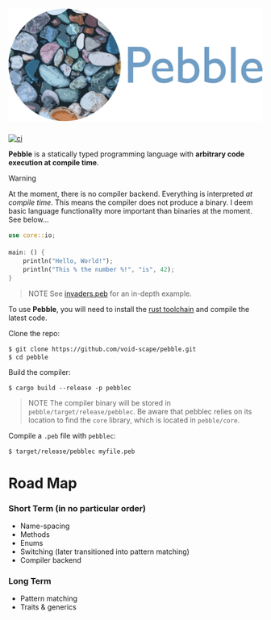 # ![Pebble](logo.svg)

[![ci](https://github.com/void-scape/pebble/actions/workflows/ci.yml/badge.svg)](https://github.com/void-scape/pebble/actions/workflows/ci.yml)

**Pebble** is a statically typed programming language with **arbitrary code execution at compile time**.

> [!WARNING]
> At the moment, there is no compiler backend. Everything is interpreted _at compile time_. This means the compiler does not produce a binary. I deem basic language functionality more important than binaries at the moment. See below...

```rust
use core::io;

main: () {
    println("Hello, World!");
    println("This % the number %!", "is", 42);
}
```
> NOTE
> See [invaders.peb](https://github.com/void-scape/pebble/blob/master/demo/invaders.peb) for an in-depth example.

To use **Pebble**, you will need to install the [rust toolchain](https://www.rust-lang.org/tools/install) and compile the latest code.

Clone the repo:

```console 
$ git clone https://github.com/void-scape/pebble.git
$ cd pebble
```

Build the compiler:

```console 
$ cargo build --release -p pebblec
```

> NOTE
> The compiler binary will be stored in `pebble/target/release/pebblec`. Be aware that pebblec relies on its location to find the `core` library, which is located in `pebble/core`.

Compile a `.peb` file with `pebblec`:

```console
$ target/release/pebblec myfile.peb
```

# Road Map

### Short Term (in no particular order)

- Name-spacing
- Methods
- Enums
- Switching (later transitioned into pattern matching)
- Compiler backend

### Long Term

- Pattern matching
- Traits & generics
